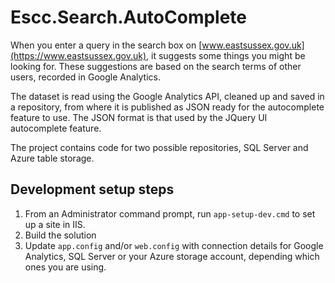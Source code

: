 # Escc.Search.AutoComplete

When you enter a query in the search box on [www.eastsussex.gov.uk](https://www.eastsussex.gov.uk), it suggests some things you might be looking for. These suggestions are based on the search terms of other users, recorded in Google Analytics. 

The dataset is read using the Google Analytics API, cleaned up and saved in a repository, from where it is published as JSON ready for the autocomplete feature to use. The JSON format is that used by the JQuery UI autocomplete feature. 

The project contains code for two possible repositories, SQL Server and Azure table storage.

## Development setup steps

1. From an Administrator command prompt, run `app-setup-dev.cmd` to set up a site in IIS.
2. Build the solution
3. Update `app.config` and/or `web.config` with connection details for Google Analytics, SQL Server or your Azure storage account, depending which ones you are using.
